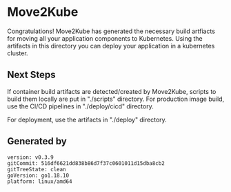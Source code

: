 # Move2Kube

Congratulations! Move2Kube has generated the necessary build artfiacts for moving all your application components to Kubernetes. Using the artifacts in this directory you can deploy your application in a kubernetes cluster.

## Next Steps

If container build artifacts are detected/created by Move2Kube, scripts to build them locally are put in "./scripts" directory. For production image build, use the CI/CD pipelines in "./deploy/cicd" directory.

For deployment, use the artifacts in "./deploy" directory.

## Generated by

```
version: v0.3.9
gitCommit: 516df6621dd838b86d7f37c0601011d15dba8cb2
gitTreeState: clean
goVersion: go1.18.10
platform: linux/amd64
```
